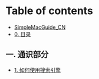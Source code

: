 # Table of contents

* [SimpleMacGuide\_CN](README.md)
* [0. 目录](0.-mu-lu.md)

## 一. 通识部分

* [1. 如何使用搜索引擎](yi-.-tong-shi-bu-fen/1.-ru-he-shi-yong-sou-suo-yin-qing.md)
